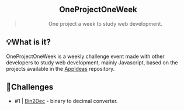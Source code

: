 <h2 align="center">OneProjectOneWeek</h2>
<blockquote align="center">One project a week to study web development.</blockquote>

## 💡What is it?
OneProjectOneWeek is a weekly challenge event made with other developers to study web development, mainly Javascript, based on the projects available in the [AppIdeas](https://github.com/florinpop17/app-ideas) repository.

## 📂Challenges
- #1 | [Bin2Dec](https://github.com/allyfx/oneprojectoneweek/tree/master/Bin2Dec) - binary to decimal converter.
